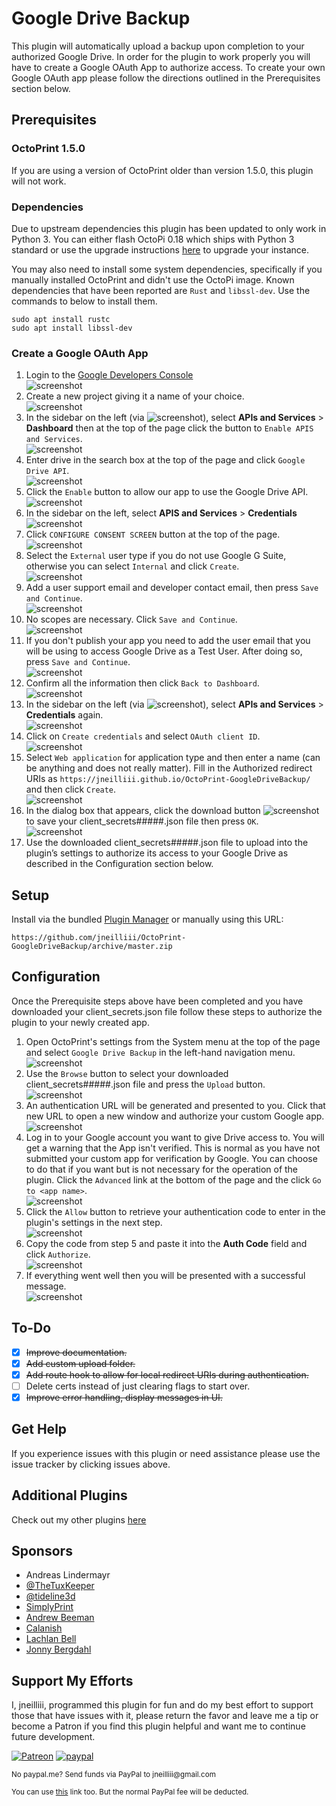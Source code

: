 # Google Drive Backup

This plugin will automatically upload a backup upon completion to your authorized Google Drive. In order for the plugin to work properly you will have to create a Google OAuth App to authorize access. To create your own Google OAuth app please follow the directions outlined in the Prerequisites section below.

## Prerequisites

### OctoPrint 1.5.0
If you are using a version of OctoPrint older than version 1.5.0, this plugin will not work.

### Dependencies
Due to upstream dependencies this plugin has been updated to only work in Python 3. You can either flash OctoPi 0.18 which ships with Python 3 standard or use the upgrade instructions [here](https://github.com/cp2004/Octoprint-Upgrade-To-Py3) to upgrade your instance.

You may also need to install some system dependencies, specifically if you manually installed OctoPrint and didn't use the OctoPi image. Known dependencies that have been reported are `Rust` and `libssl-dev`. Use the commands to below to install them.

```
sudo apt install rustc
sudo apt install libssl-dev
```

### Create a Google OAuth App
1.	Login to the [Google Developers Console](https://console.cloud.google.com/) <br>
![screenshot](screenshots/settings_step1.png)
2.	Create a new project giving it a name of your choice. <br>
![screenshot](screenshots/settings_step2.png)
3.	In the sidebar on the left (via ![screenshot](screenshots/settings_menu.png)), select **APIs and Services** > **Dashboard** then at the top of the page click the button to `Enable APIS and Services`. <br>
![screenshot](screenshots/settings_step3.png)
4.	Enter drive in the search box at the top of the page and click `Google Drive API`. <br>
![screenshot](screenshots/settings_step4.png)
5.	Click the `Enable` button to allow our app to use the Google Drive API. <br>
![screenshot](screenshots/settings_step5.png)
6.	In the sidebar on the left, select **APIS and Services** > **Credentials** <br>
![screenshot](screenshots/settings_step6.png)
7.	Click `CONFIGURE CONSENT SCREEN` button at the top of the page. <br>
![screenshot](screenshots/settings_step7.png)
8.	Select the `External` user type if you do not use Google G Suite, otherwise you can select `Internal` and click `Create`. <br>
![screenshot](screenshots/settings_step8.png)
9.	Add a user support email and developer contact email, then press `Save and Continue`. <br>
![screenshot](screenshots/settings_step9.png)
10.	No scopes are necessary. Click `Save and Continue`. <br>
![screenshot](screenshots/settings_step10.png)
11.	If you don't publish your app you need to add the user email that you will be using to access Google Drive as a Test User. After doing so, press `Save and Continue`. <br>
![screenshot](screenshots/settings_step11.png)
12.	Confirm all the information then click `Back to Dashboard`. <br>
![screenshot](screenshots/settings_step12.png)
13.	In the sidebar on the left (via ![screenshot](screenshots/settings_menu.png)), select **APIs and Services** > **Credentials** again. <br>
![screenshot](screenshots/settings_step13.png)
14.	Click on `Create credentials` and select `OAuth client ID`. <br>
![screenshot](screenshots/settings_step14.png)
15.	Select `Web application` for application type and then enter a name (can be anything and does not really matter). Fill in the Authorized redirect URIs as `https://jneilliii.github.io/OctoPrint-GoogleDriveBackup/` and then click `Create`. <br>
![screenshot](screenshots/settings_step15.png)
16.	In the dialog box that appears, click the download button ![screenshot](screenshots/settings_download.png) to save your client_secrets#####.json file then press `OK`. <br>
![screenshot](screenshots/settings_step16.png)
17.	Use the downloaded client_secrets#####.json file to upload into the plugin’s settings to authorize its access to your Google Drive as described in the Configuration section below.

## Setup

Install via the bundled [Plugin Manager](https://docs.octoprint.org/en/master/bundledplugins/pluginmanager.html)
or manually using this URL:

    https://github.com/jneilliii/OctoPrint-GoogleDriveBackup/archive/master.zip

## Configuration
Once the Prerequisite steps above have been completed and you have downloaded your client_secrets.json file follow these steps to authorize the plugin to your newly created app.

1. Open OctoPrint's settings from the System menu at the top of the page and select `Google Drive Backup` in the left-hand navigation menu. <br>
![screenshot](screenshots/configuration_step1.png)
2. Use the `Browse` button to select your downloaded client_secrets#####.json file and press the `Upload` button. <br>
![screenshot](screenshots/configuration_step2.png)
3. An authentication URL will be generated and presented to you. Click that new URL to open a new window and authorize your custom Google app. <br>
![screenshot](screenshots/configuration_step3.png)
4. Log in to your Google account you want to give Drive access to. You will get a warning that the App isn't verified. This is normal as you have not submitted your custom app for verification by Google. You can choose to do that if you want but is not necessary for the operation of the plugin. Click the `Advanced` link at the bottom of the page and the click `Go to <app name>`. <br>
![screenshot](screenshots/configuration_step4.png)
5. Click the `Allow` button to retrieve your authentication code to enter in the plugin's settings in the next step. <br>
![screenshot](screenshots/configuration_step5.png)
6. Copy the code from step 5 and paste it into the **Auth Code** field and click `Authorize`. <br>
![screenshot](screenshots/configuration_step6.png)
7. If everything went well then you will be presented with a successful message. <br>
![screenshot](screenshots/configuration_step7.png)

## To-Do

- [X] ~~Improve documentation.~~
- [X] ~~Add custom upload folder.~~
- [X] ~~Add route hook to allow for local redirect URIs during authentication.~~
- [ ] Delete certs instead of just clearing flags to start over.
- [X] ~~Improve error handling, display messages in UI.~~

## Get Help

If you experience issues with this plugin or need assistance please use the issue tracker by clicking issues above.

## Additional Plugins

Check out my other plugins [here](https://plugins.octoprint.org/by_author/#jneilliii)

## Sponsors
- Andreas Lindermayr
- [@TheTuxKeeper](https://github.com/thetuxkeeper)
- [@tideline3d](https://github.com/tideline3d/)
- [SimplyPrint](https://simplyprint.io/)
- [Andrew Beeman](https://github.com/Kiendeleo)
- [Calanish](https://github.com/calanish)
- [Lachlan Bell](https://lachy.io/)
- [Jonny Bergdahl](https://github.com/bergdahl)
## Support My Efforts
I, jneilliii, programmed this plugin for fun and do my best effort to support those that have issues with it, please return the favor and leave me a tip or become a Patron if you find this plugin helpful and want me to continue future development.

[![Patreon](screenshots/patreon-with-text-new.png)](https://www.patreon.com/jneilliii) [![paypal](screenshots/paypal-with-text.png)](https://paypal.me/jneilliii)

<small>No paypal.me? Send funds via PayPal to jneilliii&#64;gmail&#46;com

You can use [this](https://www.paypal.com/cgi-bin/webscr?cmd=_xclick&business=jneilliii@gmail.com) link too. But the normal PayPal fee will be deducted.
</small>







